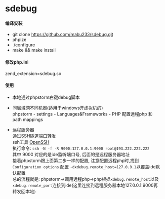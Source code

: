 # sdebug

#### 编译安装
- git clone https://github.com/mabu233/sdebug.git
- phpize
- ./configure
- make && make install

#### 修改php.ini
zend_extension=sdebug.so

#### 使用

- 本地通过phpstorm右键debug脚本

- 同局域网不同机器(适用于windows开虚拟机的)<br>
phpstorm - settings - Languages&Frameworks - PHP 配置远程php 和 path mappings

- 远程服务器<br>
通过SSH隧道端口转发<br>
ssh工具 [OpenSSH](https://www.mls-software.com/files/setupssh-7.9p1-1.exe)<br>
执行命令: `ssh -N -f -R 9000:127.0.0.1:9000 root@193.222.222.222`<br>
其中 9000 对应的是ide监听端口号, 后面的是远程服务器地址<br>
接着phpstorm跟上面第二步一样的配置, 注意配置远程php时,找到`Configuration options` 配置 `-dxdebug.remote_host=127.0.0.1`以覆盖ide默认配置<br>
总的流程就是: phpstorm->调用远程php->php根据`xdebug.remote_host`以及
`xdebug.remote_port`连接到ide(这里连接到远程服务器本地127.0.0.1:9000再转发回本地)
